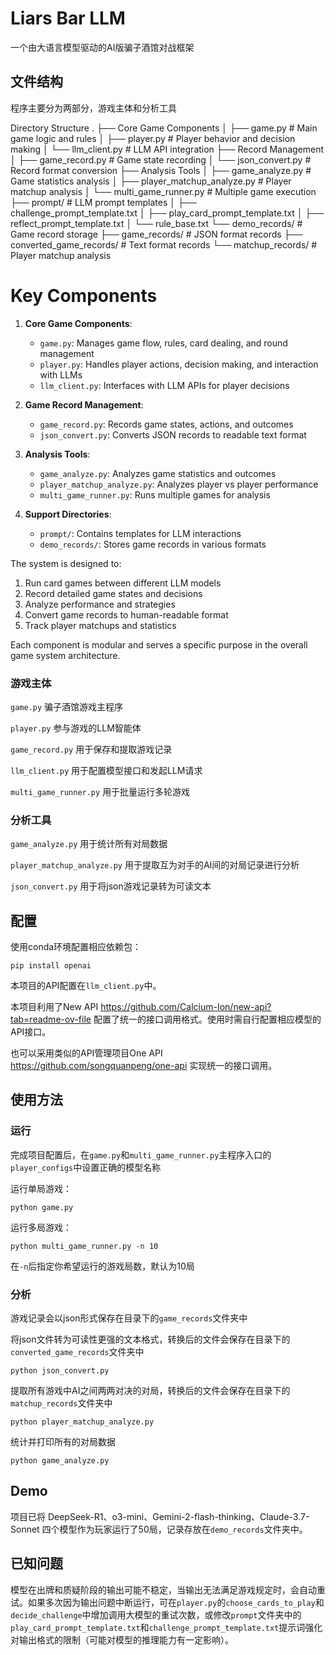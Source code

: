 # Liars Bar LLM

一个由大语言模型驱动的AI版骗子酒馆对战框架

## 文件结构

程序主要分为两部分，游戏主体和分析工具

Directory Structure
.
├── Core Game Components
│   ├── game.py                    # Main game logic and rules
│   ├── player.py                  # Player behavior and decision making
│   └── llm_client.py             # LLM API integration
├── Record Management
│   ├── game_record.py            # Game state recording
│   └── json_convert.py           # Record format conversion
├── Analysis Tools
│   ├── game_analyze.py           # Game statistics analysis
│   ├── player_matchup_analyze.py # Player matchup analysis
│   └── multi_game_runner.py      # Multiple game execution
├── prompt/                       # LLM prompt templates
│   ├── challenge_prompt_template.txt
│   ├── play_card_prompt_template.txt
│   ├── reflect_prompt_template.txt
│   └── rule_base.txt
└── demo_records/                 # Game record storage
    ├── game_records/            # JSON format records
    ├── converted_game_records/  # Text format records
    └── matchup_records/        # Player matchup analysis

# Key Components

1. **Core Game Components**:
   - `game.py`: Manages game flow, rules, card dealing, and round management
   - `player.py`: Handles player actions, decision making, and interaction with LLMs
   - `llm_client.py`: Interfaces with LLM APIs for player decisions

2. **Game Record Management**:
   - `game_record.py`: Records game states, actions, and outcomes
   - `json_convert.py`: Converts JSON records to readable text format

3. **Analysis Tools**:
   - `game_analyze.py`: Analyzes game statistics and outcomes
   - `player_matchup_analyze.py`: Analyzes player vs player performance
   - `multi_game_runner.py`: Runs multiple games for analysis

4. **Support Directories**:
   - `prompt/`: Contains templates for LLM interactions
   - `demo_records/`: Stores game records in various formats

The system is designed to:
1. Run card games between different LLM models
2. Record detailed game states and decisions
3. Analyze performance and strategies
4. Convert game records to human-readable format
5. Track player matchups and statistics

Each component is modular and serves a specific purpose in the overall game system architecture.

### 游戏主体

`game.py` 骗子酒馆游戏主程序

`player.py` 参与游戏的LLM智能体

`game_record.py` 用于保存和提取游戏记录

`llm_client.py` 用于配置模型接口和发起LLM请求

`multi_game_runner.py` 用于批量运行多轮游戏

### 分析工具

`game_analyze.py` 用于统计所有对局数据

`player_matchup_analyze.py` 用于提取互为对手的AI间的对局记录进行分析

`json_convert.py` 用于将json游戏记录转为可读文本

## 配置

使用conda环境配置相应依赖包：

```
pip install openai
```

本项目的API配置在`llm_client.py`中。

本项目利用了New API https://github.com/Calcium-Ion/new-api?tab=readme-ov-file 配置了统一的接口调用格式。使用时需自行配置相应模型的API接口。

也可以采用类似的API管理项目One API https://github.com/songquanpeng/one-api 实现统一的接口调用。

## 使用方法

### 运行

完成项目配置后，在`game.py`和`multi_game_runner.py`主程序入口的`player_configs`中设置正确的模型名称

运行单局游戏：
```
python game.py
```

运行多局游戏：
```
python multi_game_runner.py -n 10
```
在`-n`后指定你希望运行的游戏局数，默认为10局

### 分析

游戏记录会以json形式保存在目录下的`game_records`文件夹中

将json文件转为可读性更强的文本格式，转换后的文件会保存在目录下的`converted_game_records`文件夹中

```
python json_convert.py
```

提取所有游戏中AI之间两两对决的对局，转换后的文件会保存在目录下的`matchup_records`文件夹中

```
python player_matchup_analyze.py
```

统计并打印所有的对局数据

```
python game_analyze.py
```

## Demo

项目已将 DeepSeek-R1、o3-mini、Gemini-2-flash-thinking、Claude-3.7-Sonnet 四个模型作为玩家运行了50局，记录存放在`demo_records`文件夹中。

## 已知问题

模型在出牌和质疑阶段的输出可能不稳定，当输出无法满足游戏规定时，会自动重试。如果多次因为输出问题中断运行，可在`player.py`的`choose_cards_to_play`和`decide_challenge`中增加调用大模型的重试次数，或修改`prompt`文件夹中的`play_card_prompt_template.txt`和`challenge_prompt_template.txt`提示词强化对输出格式的限制（可能对模型的推理能力有一定影响）。